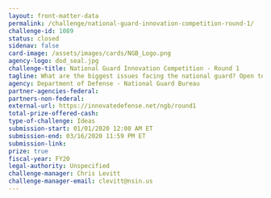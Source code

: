 ```yaml
---
layout: front-matter-data
permalink: /challenge/national-guard-innovation-competition-round-1/
challenge-id: 1089
status: closed
sidenav: false
card-image: /assets/images/cards/NGB_Logo.png
agency-logo: dod_seal.jpg
challenge-title: National Guard Innovation Competition - Round 1
tagline: What are the biggest issues facing the national guard? Open to Guardsmen and those who know them.
agency: Department of Defense - National Guard Bureau
partner-agencies-federal:
partners-non-federal:
external-url: https://innovatedefense.net/ngb/round1
total-prize-offered-cash:
type-of-challenge: Ideas
submission-start: 01/01/2020 12:00 AM ET
submission-end: 03/16/2020 11:59 PM ET
submission-link:
prize: true
fiscal-year: FY20
legal-authority: Unspecified
challenge-manager: Chris Levitt
challenge-manager-email: clevitt@nsin.us
---
```

